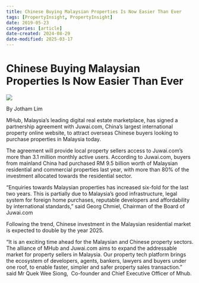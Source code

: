 ```yaml
---
title: Chinese Buying Malaysian Properties Is Now Easier Than Ever
tags: [PropertyInsight, PropertyInsight]
date: 2019-05-23
categories: [article]
date-created: 2024-08-29
date-modified: 2025-03-17
---
```


# Chinese Buying Malaysian Properties Is Now Easier Than Ever

![](http://propertyinsight.com.my/wp-content/uploads/2019/05/WhatsApp-Image-2019-05-23-at-4.24.33-PM-1.jpeg)

By Jotham Lim

MHub, Malaysia’s leading digital real estate marketplace, has signed a partnership agreement with Juwai.com, China’s largest international property online website, to attract overseas Chinese buyers looking to purchase properties in Malaysia today.

The agreement will provide local property sellers access to Juwai.com’s more than 3.1 million monthly active users. According to Juwai.com, buyers from mainland China had purchased RM 9.5 billion worth of Malaysian residential and commercial properties last year, with more than 80% of the investment allocated towards the residential sector.

“Enquiries towards Malaysian properties has increased six-fold for the last two years. This is partially due to Malaysia’s good infrastructure, legal system for foreign home purchases, reputable developers and affordability by international standards,” said Georg Chmiel, Chairman of the Board of Juwai.com

Following the trend, Chinese investment in the Malaysian residential market is expected to double by the year 2025.

“It is an exciting time ahead for the Malaysian and Chinese property sectors. The alliance of MHub and Juwai.com aims to expand the addressable market for property sellers in Malaysia. Our property tech platform brings the ecosystem of developers, agents, bankers, lawyers and buyers under one roof, to enable faster, simpler and safer property sales transaction.” said Mr Quek Wee Siong,  Co-founder and Chief Executive Officer of Mhub.
